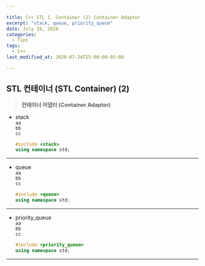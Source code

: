 ```yaml
---

title: C++ STL 1. Container (2) Container Adaptor
excerpt: "stack, queue, priority_queue"
date: July 24, 2020
categories:
  - Tips
tags:
  - C++
last_modified_at: 2020-07-24T15:00:00-05:00

---
```


STL 컨테이너 (STL Container) (2)
---

> **컨테이너 어댑터 (Container Adaptor)**

+ stack  
  `aa`  
  `bb`  
  `cc`

  ```c++
  #include <stack>
  using namespace std;
  ```

---

+ queue  
  `aa`  
  `bb`  
  `cc`

  ```c++
  #include <queue>
  using namespace std;
  ```

---

+ priority_queue  
  `aa`  
  `bb`  
  `cc`

  ```c++
  #include <priority_queue>
  using namespace std;
  ```

---
